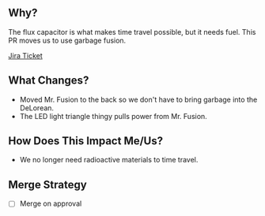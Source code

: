 <!-- Please delete any sections that are not relevant! -->
## Why?

The flux capacitor is what makes time travel possible, but it needs fuel.
This PR moves us to use garbage fusion.

[Jira Ticket](https://palmetto.atlassian.net/browse/DP-###)

## What Changes?

- Moved Mr. Fusion to the back so we don't have to bring garbage into the DeLorean.
- The LED light triangle thingy pulls power from Mr. Fusion.

## How Does This Impact Me/Us?

- We no longer need radioactive materials to time travel.

## Merge Strategy
<!-- Check this with [x] if you'd like approvers to merge the changes -->

- [ ] Merge on approval